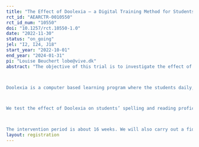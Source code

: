 ```yaml
---
title: "The Effect of Doolexia – a Digital Training Method for Students with Dyslexia"
rct_id: "AEARCTR-0010550"
rct_id_num: "10550"
doi: "10.1257/rct.10550-1.0"
date: "2022-11-30"
status: "on_going"
jel: "I2, I24, J18"
start_year: "2022-10-01"
end_year: "2024-01-31"
pi: "Louise Beuchert lobe@vive.dk"
abstract: "The objective of this trial is to investigate the effect of a new digital training method for students with dyslexia, called Doolexia.

Doolexia is a computer based learning program where the students daily, either in school or at home, train with custom reading and spelling exercises. An adaptive algorithm selects exercises to fit the proficiency of the student. A teacher at the school who is also trained to use Doolexia further supports the intervention with at least two weekly lessons throughout the intervention period. Doolexia is developed by Jan Bay Kønig and Peer Kromann Nielsen and pilot tested in eight schools (Kønig & Nielsen, 2021).

We test the effect of Doolexia on students’ spelling and reading proficiency compared to a control group of students at schools providing the usual dyslexic teaching. We conduct a cluster randomized controlled trial (C-RCT) involving approximately 30 schools and 500 students. We randomize at the school level. Schools assigned the treatment group will receive the intervention in January – June 2023 while the control schools teach as usual. The control schools will receive the intervention in August – December 2023.

The intervention period is about 16 weeks. We will also carry out a fidelity study on the students’ use of the computer program, implementation evaluation among the teachers to examine which factors hinder or improve the implementation of the intervention, and a cost analysis to calculate the intervention’s cost-effectiveness."
layout: registration
---
```



